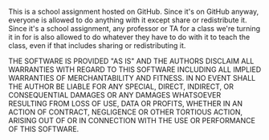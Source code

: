 This is a school assignment hosted on GitHub. Since it's on GitHub anyway,
everyone is allowed to do anything with it except share or redistribute it.
Since it's a school assignment, any professor or TA for a class we're turning
it in for is also allowed to do whatever they have to do with it to teach the
class, even if that includes sharing or redistributing it.

THE SOFTWARE IS PROVIDED "AS IS" AND THE AUTHORS DISCLAIM ALL WARRANTIES WITH
REGARD TO THIS SOFTWARE INCLUDING ALL IMPLIED WARRANTIES OF MERCHANTABILITY AND
FITNESS. IN NO EVENT SHALL THE AUTHOR BE LIABLE FOR ANY SPECIAL, DIRECT,
INDIRECT, OR CONSEQUENTIAL DAMAGES OR ANY DAMAGES WHATSOEVER RESULTING FROM
LOSS OF USE, DATA OR PROFITS, WHETHER IN AN ACTION OF CONTRACT, NEGLIGENCE OR
OTHER TORTIOUS ACTION, ARISING OUT OF OR IN CONNECTION WITH THE USE OR
PERFORMANCE OF THIS SOFTWARE.
